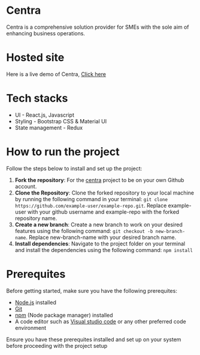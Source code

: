 # Centra

Centra is a comprehensive solution provider for SMEs with the sole aim of enhancing business operations.

# Hosted site

Here is a live demo of Centra, [Click here](https://centra-itoju.vercel.app)

# Tech stacks

- UI - React.js, Javascript
- Styling - Bootstrap CSS & Material UI
- State management - Redux

# How to run the project

Follow the steps below to install and set up the project:

1. **Fork the repository**: For the [centra]() project to be on your own Github account.
2. **Clone the Repository**: Clone the forked repository to your local machine by running the following command in your terminal: `git clone https://github.com/example-user/example-repo.git`. Replace example-user with your github username and example-repo with the forked repository name.
3. **Create a new branch**: Create a new branch to work on your desired features using the following command: `git checkout -b new-branch-name`. Replace new-branch-name with your desired branch name.
4. **Install dependencies**: Navigate to the project folder on your terminal and install the dependencies using the following command: `npm install`

# Prerequites

Before getting started, make sure you have the following prerequites:

- [Node.js](https://nodejs.org/en) installed
- [Git](https://git-scm.com/)
- [npm](https://www.npmjs.com/) (Node package manager) installed
- A code editor such as [Visual studio code](https://code.visualstudio.com/) or any other preferred code environment

Ensure you have these prerequites installed and set up on your system before proceeding with the project setup
